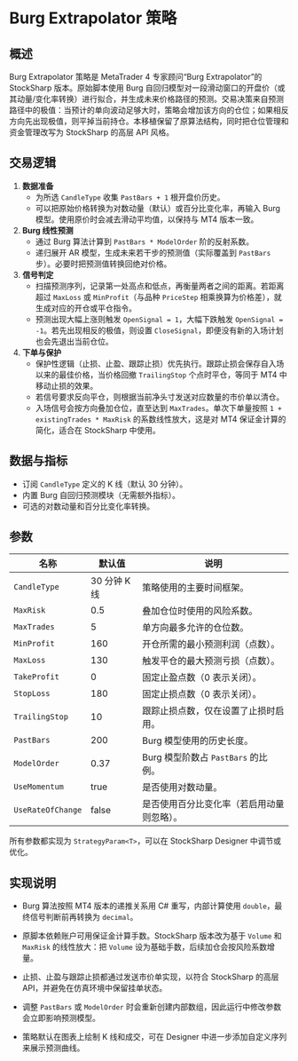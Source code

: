 # Burg Extrapolator 策略

## 概述
Burg Extrapolator 策略是 MetaTrader 4 专家顾问“Burg Extrapolator”的 StockSharp 版本。原始脚本使用 Burg 自回归模型对一段滑动窗口的开盘价（或其动量/变化率转换）进行拟合，并生成未来价格路径的预测。交易决策来自预测路径中的极值：当预计的单向波动足够大时，策略会增加该方向的仓位；如果相反方向先出现极值，则平掉当前持仓。本移植保留了原算法结构，同时把仓位管理和资金管理改写为 StockSharp 的高层 API 风格。

## 交易逻辑
1. **数据准备**
   - 为所选 `CandleType` 收集 `PastBars + 1` 根开盘价历史。
   - 可以把原始价格转换为对数动量（默认）或百分比变化率，再输入 Burg 模型。使用原价时会减去滑动平均值，以保持与 MT4 版本一致。
2. **Burg 线性预测**
   - 通过 Burg 算法计算到 `PastBars * ModelOrder` 阶的反射系数。
   - 递归展开 AR 模型，生成未来若干步的预测值（实际覆盖到 `PastBars` 步）。必要时把预测值转换回绝对价格。
3. **信号判定**
   - 扫描预测序列，记录第一处高点和低点，再衡量两者之间的距离。若距离超过 `MaxLoss` 或 `MinProfit`（与品种 `PriceStep` 相乘换算为价格差），就生成对应的开仓或平仓指令。
   - 预测出现大幅上涨则触发 `OpenSignal = 1`，大幅下跌触发 `OpenSignal = -1`。若先出现相反的极值，则设置 `CloseSignal`，即便没有新的入场计划也会先退出当前仓位。
4. **下单与保护**
   - 保护性逻辑（止损、止盈、跟踪止损）优先执行。跟踪止损会保存自入场以来的最佳价格，当价格回撤 `TrailingStop` 个点时平仓，等同于 MT4 中移动止损的效果。
   - 若信号要求反向平仓，则根据当前净头寸发送对应数量的市价单以清仓。
   - 入场信号会按方向叠加仓位，直至达到 `MaxTrades`。单次下单量按照 `1 + existingTrades * MaxRisk` 的系数线性放大，这是对 MT4 保证金计算的简化，适合在 StockSharp 中使用。

## 数据与指标
- 订阅 `CandleType` 定义的 K 线（默认 30 分钟）。
- 内置 Burg 自回归预测模块（无需额外指标）。
- 可选的对数动量和百分比变化率转换。

## 参数
| 名称 | 默认值 | 说明 |
| --- | --- | --- |
| `CandleType` | 30 分钟 K 线 | 策略使用的主要时间框架。 |
| `MaxRisk` | 0.5 | 叠加仓位时使用的风险系数。 |
| `MaxTrades` | 5 | 单方向最多允许的仓位数。 |
| `MinProfit` | 160 | 开仓所需的最小预测利润（点数）。 |
| `MaxLoss` | 130 | 触发平仓的最大预测亏损（点数）。 |
| `TakeProfit` | 0 | 固定止盈点数（0 表示关闭）。 |
| `StopLoss` | 180 | 固定止损点数（0 表示关闭）。 |
| `TrailingStop` | 10 | 跟踪止损点数，仅在设置了止损时启用。 |
| `PastBars` | 200 | Burg 模型使用的历史长度。 |
| `ModelOrder` | 0.37 | Burg 模型阶数占 `PastBars` 的比例。 |
| `UseMomentum` | true | 是否使用对数动量。 |
| `UseRateOfChange` | false | 是否使用百分比变化率（若启用动量则忽略）。 |

所有参数都实现为 `StrategyParam<T>`，可以在 StockSharp Designer 中调节或优化。

## 实现说明
- Burg 算法按照 MT4 版本的递推关系用 C# 重写，内部计算使用 `double`，最终信号判断前再转换为 `decimal`。
- 原脚本依赖账户可用保证金计算手数。StockSharp 版本改为基于 `Volume` 和 `MaxRisk` 的线性放大：把 `Volume` 设为基础手数，后续加仓会按风险系数增量。
- 止损、止盈与跟踪止损都通过发送市价单实现，以符合 StockSharp 的高层 API，并避免在仿真环境中保留挂单状态。
  
- 调整 `PastBars` 或 `ModelOrder` 时会重新创建内部数组，因此运行中修改参数会立即影响预测模型。
- 策略默认在图表上绘制 K 线和成交，可在 Designer 中进一步添加自定义序列来展示预测曲线。
